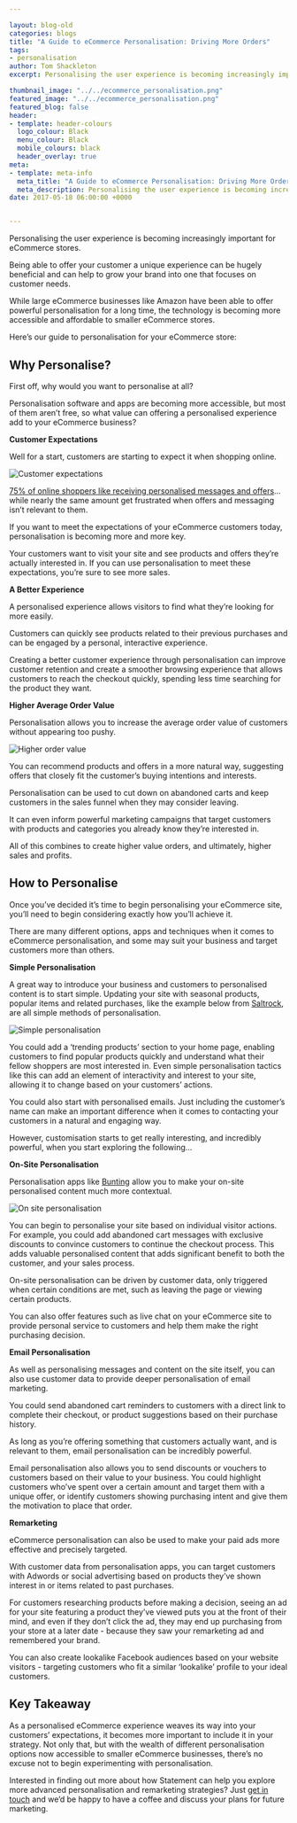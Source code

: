 ```yaml
--- 

layout: blog-old
categories: blogs
title: "A Guide to eCommerce Personalisation: Driving More Orders"
tags:
- personalisation
author: Tom Shackleton
excerpt: Personalising the user experience is becoming increasingly important for eCommerce stores. Being able to offer your customer a unique experience can be hugely beneficial and can help to grow your brand into one that focuses on customer needs.

thumbnail_image: "../../ecommerce_personalisation.png"
featured_image: "../../ecommerce_personalisation.png"
featured_blog: false
header:
- template: header-colours
  logo_colour: Black
  menu_colour: Black
  mobile_colours: black
  header_overlay: true
meta:
- template: meta-info
  meta_title: "A Guide to eCommerce Personalisation: Driving More Orders"
  meta_description: Personalising the user experience is becoming increasingly important for eCommerce stores. Being able to offer your customer a unique experience can be hugely beneficial and can help to grow your brand into one that focuses on customer needs.
date: 2017-05-18 06:00:00 +0000


--- 
```

Personalising the user experience is becoming increasingly important for eCommerce stores.

Being able to offer your customer a unique experience can be hugely beneficial and can help to grow your brand into one that focuses on customer needs.

While large eCommerce businesses like Amazon have been able to offer powerful personalisation for a long time, the technology is becoming more accessible and affordable to smaller eCommerce stores.

Here’s our guide to personalisation for your eCommerce store:

  

Why Personalise?
----------------

First off, why would you want to personalise at all?

Personalisation software and apps are becoming more accessible, but most of them aren’t free, so what value can offering a personalised experience add to your eCommerce business?

  

**Customer Expectations**

Well for a start, customers are starting to expect it when shopping online.

![Customer expectations](../../customer_expectations.jpg)

[75% of online shoppers like receiving personalised messages and offers](https://blog.getbunting.com/website-personalization-why-marketers-cant-afford-to-ignore-it-infographic/)…while nearly the same amount get frustrated when offers and messaging isn’t relevant to them.

If you want to meet the expectations of your eCommerce customers today, personalisation is becoming more and more key.

Your customers want to visit your site and see products and offers they’re actually interested in. If you can use personalisation to meet these expectations, you’re sure to see more sales.

  

**A Better Experience**

A personalised experience allows visitors to find what they’re looking for more easily.

Customers can quickly see products related to their previous purchases and can be engaged by a personal, interactive experience.

Creating a better customer experience through personalisation can improve customer retention and create a smoother browsing experience that allows customers to reach the checkout quickly, spending less time searching for the product they want.

  

**Higher Average Order Value**

Personalisation allows you to increase the average order value of customers without appearing too pushy.

![Higher order value](../../higher_order_value.jpg)

You can recommend products and offers in a more natural way, suggesting offers that closely fit the customer’s buying intentions and interests.

Personalisation can be used to cut down on abandoned carts and keep customers in the sales funnel when they may consider leaving.

It can even inform powerful marketing campaigns that target customers with products and categories you already know they’re interested in.

All of this combines to create higher value orders, and ultimately, higher sales and profits.

  

How to Personalise
------------------

Once you’ve decided it’s time to begin personalising your eCommerce site, you’ll need to begin considering exactly how you’ll achieve it.

There are many different options, apps and techniques when it comes to eCommerce personalisation, and some may suit your business and target customers more than others.

  

**Simple Personalisation**

A great way to introduce your business and customers to personalised content is to start simple. Updating your site with seasonal products, popular items and related purchases, like the example below from [Saltrock](https://www.saltrock.com/), are all simple methods of personalisation.

![Simple personalisation](../../simple_personalisation.png)  

You could add a ‘trending products’ section to your home page, enabling customers to find popular products quickly and understand what their fellow shoppers are most interested in. Even simple personalisation tactics like this can add an element of interactivity and interest to your site, allowing it to change based on your customers’ actions.

You could also start with personalised emails. Just including the customer’s name can make an important difference when it comes to contacting your customers in a natural and engaging way.

However, customisation starts to get really interesting, and incredibly powerful, when you start exploring the following…

  

**On-Site Personalisation**

Personalisation apps like [Bunting](https://getbunting.com/) allow you to make your on-site personalised content much more contextual.

![On site personalisation](../../on_site_personalisation.jpg)  

You can begin to personalise your site based on individual visitor actions. For example, you could add abandoned cart messages with exclusive discounts to convince customers to continue the checkout process. This adds valuable personalised content that adds significant benefit to both the customer, and your sales process.

On-site personalisation can be driven by customer data, only triggered when certain conditions are met, such as leaving the page or viewing certain products.

You can also offer features such as live chat on your eCommerce site to provide personal service to customers and help them make the right purchasing decision.

  

**Email Personalisation**

As well as personalising messages and content on the site itself, you can also use customer data to provide deeper personalisation of email marketing.

You could send abandoned cart reminders to customers with a direct link to complete their checkout, or product suggestions based on their purchase history.

As long as you’re offering something that customers actually want, and is relevant to them, email personalisation can be incredibly powerful.

Email personalisation also allows you to send discounts or vouchers to customers based on their value to your business. You could highlight customers who’ve spent over a certain amount and target them with a unique offer, or identify customers showing purchasing intent and give them the motivation to place that order.

  

**Remarketing**

eCommerce personalisation can also be used to make your paid ads more effective and precisely targeted.

With customer data from personalisation apps, you can target customers with Adwords or social advertising based on products they’ve shown interest in or items related to past purchases.

For customers researching products before making a decision, seeing an ad for your site featuring a product they’ve viewed puts you at the front of their mind, and even if they don’t click the ad, they may end up purchasing from your store at a later date - because they saw your remarketing ad and remembered your brand.

You can also create lookalike Facebook audiences based on your website visitors - targeting customers who fit a similar ‘lookalike’ profile to your ideal customers.

  

Key Takeaway
------------

As a personalised eCommerce experience weaves its way into your customers’ expectations, it becomes more important to include it in your strategy. Not only that, but with the wealth of different personalisation options now accessible to smaller eCommerce businesses, there’s no excuse not to begin experimenting with personalisation.

Interested in finding out more about how Statement can help you explore more advanced personalisation and remarketing strategies? Just [get in touch](https://www.statementagency.com/contact-us) and we’d be happy to have a coffee and discuss your plans for future marketing.